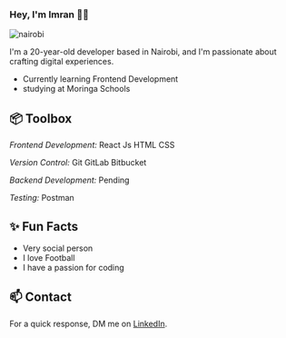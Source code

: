 ### Hey, I'm Imran 👋🏽  

<img  src="https://images.rawpixel.com/image_800/cHJpdmF0ZS9sci9pbWFnZXMvd2Vic2l0ZS8yMDIyLTA1L3BmLXMxMTMtYWstNTExNy1zcy0wNF8xLmpwZw.jpg" alt="nairobi">
  
I'm a 20-year-old developer based in Nairobi, and I'm passionate about crafting digital experiences. 

- Currently learning Frontend Development
- studying at Moringa Schools

## 📦 Toolbox

*Frontend Development:* React Js HTML CSS
 
*Version Control:* Git GitLab Bitbucket

*Backend Development:* Pending

*Testing:*  Postman 

## ✨ Fun Facts 

- Very social person
- I love Football
- I have a passion for coding


## 📫 Contact

 For a quick response, DM me on [LinkedIn](https://www.linkedin.com/in/imranabdisalan/).
